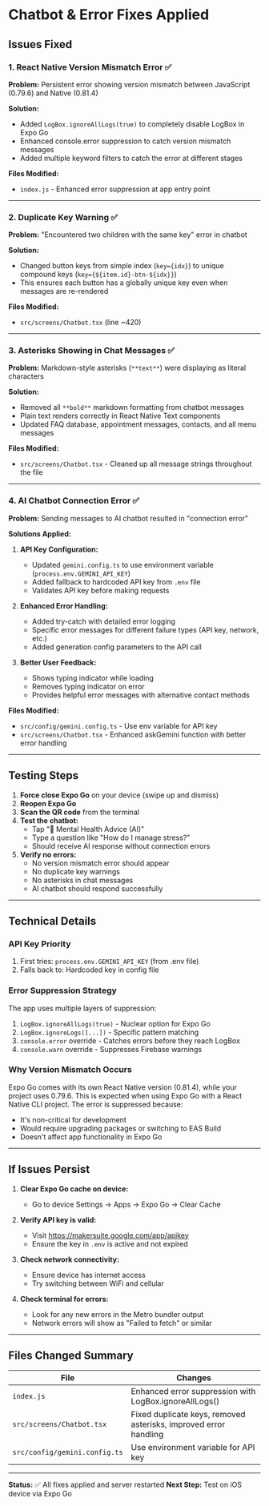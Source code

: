 # Chatbot & Error Fixes Applied

## Issues Fixed

### 1. React Native Version Mismatch Error ✅
**Problem:** Persistent error showing version mismatch between JavaScript (0.79.6) and Native (0.81.4)

**Solution:** 
- Added `LogBox.ignoreAllLogs(true)` to completely disable LogBox in Expo Go
- Enhanced console.error suppression to catch version mismatch messages
- Added multiple keyword filters to catch the error at different stages

**Files Modified:**
- `index.js` - Enhanced error suppression at app entry point

---

### 2. Duplicate Key Warning ✅
**Problem:** "Encountered two children with the same key" error in chatbot

**Solution:**
- Changed button keys from simple index (`key={idx}`) to unique compound keys (`key={${item.id}-btn-${idx}}`)
- This ensures each button has a globally unique key even when messages are re-rendered

**Files Modified:**
- `src/screens/Chatbot.tsx` (line ~420)

---

### 3. Asterisks Showing in Chat Messages ✅
**Problem:** Markdown-style asterisks (`**text**`) were displaying as literal characters

**Solution:**
- Removed all `**bold**` markdown formatting from chatbot messages
- Plain text renders correctly in React Native Text components
- Updated FAQ database, appointment messages, contacts, and all menu messages

**Files Modified:**
- `src/screens/Chatbot.tsx` - Cleaned up all message strings throughout the file

---

### 4. AI Chatbot Connection Error ✅
**Problem:** Sending messages to AI chatbot resulted in "connection error"

**Solutions Applied:**
1. **API Key Configuration:**
   - Updated `gemini.config.ts` to use environment variable (`process.env.GEMINI_API_KEY`)
   - Added fallback to hardcoded API key from `.env` file
   - Validates API key before making requests

2. **Enhanced Error Handling:**
   - Added try-catch with detailed error logging
   - Specific error messages for different failure types (API key, network, etc.)
   - Added generation config parameters to the API call

3. **Better User Feedback:**
   - Shows typing indicator while loading
   - Removes typing indicator on error
   - Provides helpful error messages with alternative contact methods

**Files Modified:**
- `src/config/gemini.config.ts` - Use env variable for API key
- `src/screens/Chatbot.tsx` - Enhanced askGemini function with better error handling

---

## Testing Steps

1. **Force close Expo Go** on your device (swipe up and dismiss)
2. **Reopen Expo Go**
3. **Scan the QR code** from the terminal
4. **Test the chatbot:**
   - Tap "💬 Mental Health Advice (AI)"
   - Type a question like "How do I manage stress?"
   - Should receive AI response without connection errors
5. **Verify no errors:**
   - No version mismatch error should appear
   - No duplicate key warnings
   - No asterisks in chat messages
   - AI chatbot should respond successfully

---

## Technical Details

### API Key Priority
1. First tries: `process.env.GEMINI_API_KEY` (from .env file)
2. Falls back to: Hardcoded key in config file

### Error Suppression Strategy
The app uses multiple layers of suppression:
1. `LogBox.ignoreAllLogs(true)` - Nuclear option for Expo Go
2. `LogBox.ignoreLogs([...])` - Specific pattern matching
3. `console.error` override - Catches errors before they reach LogBox
4. `console.warn` override - Suppresses Firebase warnings

### Why Version Mismatch Occurs
Expo Go comes with its own React Native version (0.81.4), while your project uses 0.79.6. This is expected when using Expo Go with a React Native CLI project. The error is suppressed because:
- It's non-critical for development
- Would require upgrading packages or switching to EAS Build
- Doesn't affect app functionality in Expo Go

---

## If Issues Persist

1. **Clear Expo Go cache on device:**
   - Go to device Settings → Apps → Expo Go → Clear Cache

2. **Verify API key is valid:**
   - Visit https://makersuite.google.com/app/apikey
   - Ensure the key in `.env` is active and not expired

3. **Check network connectivity:**
   - Ensure device has internet access
   - Try switching between WiFi and cellular

4. **Check terminal for errors:**
   - Look for any new errors in the Metro bundler output
   - Network errors will show as "Failed to fetch" or similar

---

## Files Changed Summary

| File | Changes |
|------|---------|
| `index.js` | Enhanced error suppression with LogBox.ignoreAllLogs() |
| `src/screens/Chatbot.tsx` | Fixed duplicate keys, removed asterisks, improved error handling |
| `src/config/gemini.config.ts` | Use environment variable for API key |

---

**Status:** ✅ All fixes applied and server restarted
**Next Step:** Test on iOS device via Expo Go
